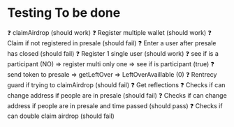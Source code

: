 # Testing To be done
❓ claimAirdrop (should work)
❓ Register multiple wallet (should work)
❓ Claim if not registered in presale (should fail)
❓ Enter a user after presale has closed (should fail)
❓ Register 1 single user (should work)
❓ see if is a participant (NO) => register multi only one => see if is participant (true)
❓ send token to presale => getLeftOver =>  LeftOverAvaillable (0)
❓ Rentrecy guard if trying to claimAirdrop (should fail)
❓ Get reflections
❓ Checks if can change address if people are in presale (should fail)
❓ Checks if can change address if people are in presale and time passed (should pass)
❓ Checks if can double claim airdrop (should fail)
